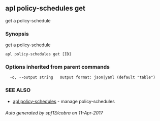 ## apl policy-schedules get

get a policy-schedule

### Synopsis


get a policy-schedule

```
apl policy-schedules get [ID]
```

### Options inherited from parent commands

```
  -o, --output string   Output format: json|yaml (default "table")
```

### SEE ALSO
* [apl policy-schedules](apl_policy-schedules.md)	 - manage policy-schedules

###### Auto generated by spf13/cobra on 11-Apr-2017
